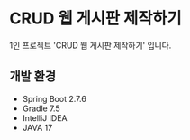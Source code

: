# CRUD 웹 게시판 제작하기

1인 프로젝트 'CRUD 웹 게시판 제작하기' 입니다.

## 개발 환경

- Spring Boot 2.7.6
- Gradle 7.5
- IntelliJ IDEA
- JAVA 17
